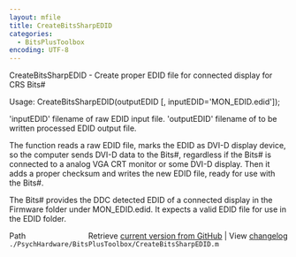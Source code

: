 ```yaml
---
layout: mfile
title: CreateBitsSharpEDID
categories:
  - BitsPlusToolbox
encoding: UTF-8
---
```


CreateBitsSharpEDID - Create proper EDID file for connected display for CRS Bits#

Usage: CreateBitsSharpEDID(outputEDID [, inputEDID='MON\_EDID.edid']);

'inputEDID' filename of raw EDID input file.
'outputEDID' filename of to be written processed EDID output file.

The function reads a raw EDID file, marks the EDID as DVI-D display
device, so the computer sends DVI-D data to the Bits#, regardless if the
Bits# is connected to a analog VGA CRT monitor or some DVI-D display.
Then it adds a proper checksum and writes the new EDID file, ready for
use with the Bits#.

The Bits# provides the DDC detected EDID of a connected display in the
Firmware folder under MON\_EDID.edid. It expects a valid EDID file for use
in the EDID folder.



<div class="code_header" style="text-align:right;">
  <span style="float:left;">Path&nbsp;&nbsp;</span> <span class="counter">Retrieve <a href=
  "https://raw.github.com/Psychtoolbox-3/Psychtoolbox-3/beta/./PsychHardware/BitsPlusToolbox/CreateBitsSharpEDID.m">current version from GitHub</a> | View <a href=
  "https://github.com/Psychtoolbox-3/Psychtoolbox-3/commits/beta/./PsychHardware/BitsPlusToolbox/CreateBitsSharpEDID.m">changelog</a></span>
</div>
<div class="code">
  <code>./PsychHardware/BitsPlusToolbox/CreateBitsSharpEDID.m</code>
</div>
